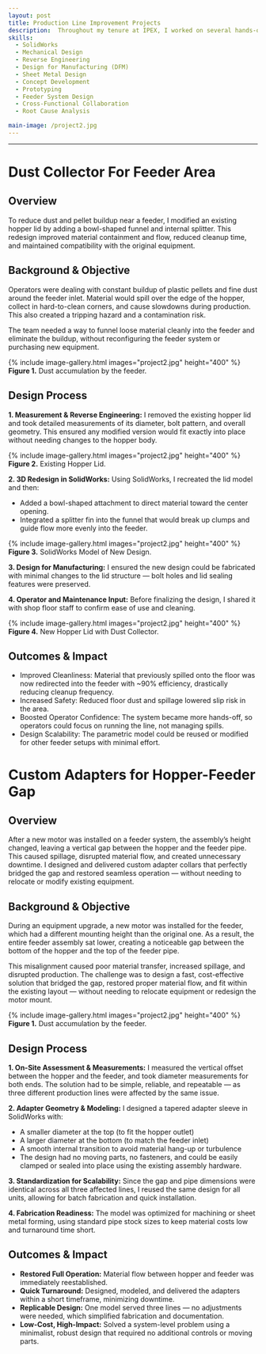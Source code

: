 ```yaml
---
layout: post
title: Production Line Improvement Projects
description:  Throughout my tenure at IPEX, I worked on several hands-on design projects to improve material flow, equipment compatibility, and workplace safety across multiple production lines. These projects often required me to reverse-engineer existing components, design custom parts in SolidWorks, and collaborate with both engineering and shop floor teams. I focused on fast, effective designs that could be easily fabricated and installed using available resources.
skills: 
  - SolidWorks
  - Mechanical Design
  - Reverse Engineering
  - Design for Manufacturing (DFM)
  - Sheet Metal Design
  - Concept Development
  - Prototyping
  - Feeder System Design
  - Cross-Functional Collaboration
  - Root Cause Analysis

main-image: /project2.jpg
---
```


---
# Dust Collector For Feeder Area 
## Overview 
To reduce dust and pellet buildup near a feeder, I modified an existing hopper lid by adding a bowl-shaped funnel and internal splitter. This redesign improved material containment and flow, reduced cleanup time, and maintained compatibility with the original equipment.

## Background & Objective
Operators were dealing with constant buildup of plastic pellets and fine dust around the feeder inlet. Material would spill over the edge of the hopper, collect in hard-to-clean corners, and cause slowdowns during production. This also created a tripping hazard and a contamination risk.

The team needed a way to funnel loose material cleanly into the feeder and eliminate the buildup, without reconfiguring the feeder system or purchasing new equipment.

{% include image-gallery.html images="project2.jpg" height="400" %}
**Figure 1.** Dust accumulation by the feeder.

## Design Process
**1. Measurement & Reverse Engineering:** I removed the existing hopper lid and took detailed measurements of its diameter, bolt pattern, and overall geometry. This ensured any modified version would fit exactly into place without needing changes to the hopper body.

{% include image-gallery.html images="project2.jpg" height="400" %}
**Figure 2.** Existing Hopper Lid.

**2. 3D Redesign in SolidWorks:** Using SolidWorks, I recreated the lid model and then:
- Added a bowl-shaped attachment to direct material toward the center opening.
- Integrated a splitter fin into the funnel that would break up clumps and guide flow more evenly into the feeder.

{% include image-gallery.html images="project2.jpg" height="400" %}
**Figure 3.** SolidWorks Model of New Design.

**3. Design for Manufacturing:** I ensured the new design could be fabricated with minimal changes to the lid structure — bolt holes and lid sealing features were preserved. 

**4. Operator and Maintenance Input:** Before finalizing the design, I shared it with shop floor staff to confirm ease of use and cleaning.

{% include image-gallery.html images="project2.jpg" height="400" %}
**Figure 4.** New Hopper Lid with Dust Collector.

## Outcomes & Impact
- Improved Cleanliness: Material that previously spilled onto the floor was now redirected into the feeder with ~90% efficiency, drastically reducing cleanup frequency.
- Increased Safety: Reduced floor dust and spillage lowered slip risk in the area.
- Boosted Operator Confidence: The system became more hands-off, so operators could focus on running the line, not managing spills.
- Design Scalability: The parametric model could be reused or modified for other feeder setups with minimal effort.

# Custom Adapters for Hopper-Feeder Gap
## Overview 
After a new motor was installed on a feeder system, the assembly’s height changed, leaving a vertical gap between the hopper and the feeder pipe. This caused spillage, disrupted material flow, and created unnecessary downtime. I designed and delivered custom adapter collars that perfectly bridged the gap and restored seamless operation — without needing to relocate or modify existing equipment.

## Background & Objective
During an equipment upgrade, a new motor was installed for the feeder, which had a different mounting height than the original one. As a result, the entire feeder assembly sat lower, creating a noticeable gap between the bottom of the hopper and the top of the feeder pipe.

This misalignment caused poor material transfer, increased spillage, and disrupted production. The challenge was to design a fast, cost-effective solution that bridged the gap, restored proper material flow, and fit within the existing layout — without needing to relocate equipment or redesign the motor mount.

{% include image-gallery.html images="project2.jpg" height="400" %}
**Figure 1.** Dust accumulation by the feeder.

## Design Process
**1. On-Site Assessment & Measurements:** I measured the vertical offset between the hopper and the feeder, and took diameter measurements for both ends. The solution had to be simple, reliable, and repeatable — as three different production lines were affected by the same issue.

**2. Adapter Geometry & Modeling:** I designed a tapered adapter sleeve in SolidWorks with:
- A smaller diameter at the top (to fit the hopper outlet)
- A larger diameter at the bottom (to match the feeder inlet)
- A smooth internal transition to avoid material hang-up or turbulence
- The design had no moving parts, no fasteners, and could be easily clamped or sealed into place using the existing assembly hardware.

**3. Standardization for Scalability:** Since the gap and pipe dimensions were identical across all three affected lines, I reused the same design for all units, allowing for batch fabrication and quick installation.

**4. Fabrication Readiness:** The model was optimized for machining or sheet metal forming, using standard pipe stock sizes to keep material costs low and turnaround time short.

## Outcomes & Impact
- **Restored Full Operation:** Material flow between hopper and feeder was immediately reestablished.
- **Quick Turnaround:** Designed, modeled, and delivered the adapters within a short timeframe, minimizing downtime.
- **Replicable Design:** One model served three lines — no adjustments were needed, which simplified fabrication and documentation.
- **Low-Cost, High-Impact:** Solved a system-level problem using a minimalist, robust design that required no additional controls or moving parts.
